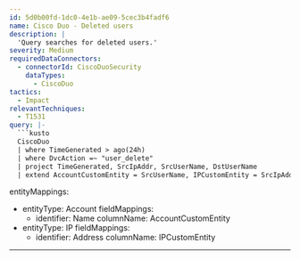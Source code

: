 ```yaml
---
id: 5d0b00fd-1dc0-4e1b-ae09-5cec3b4fadf6
name: Cisco Duo - Deleted users
description: |
  'Query searches for deleted users.'
severity: Medium
requiredDataConnectors:
  - connectorId: CiscoDuoSecurity
    dataTypes:
      - CiscoDuo
tactics:
  - Impact
relevantTechniques:
  - T1531
query: |-
  ```kusto
  CiscoDuo
  | where TimeGenerated > ago(24h)
  | where DvcAction =~ "user_delete"
  | project TimeGenerated, SrcIpAddr, SrcUserName, DstUserName
  | extend AccountCustomEntity = SrcUserName, IPCustomEntity = SrcIpAddr
  ```
entityMappings:
  - entityType: Account
    fieldMappings:
      - identifier: Name
        columnName: AccountCustomEntity
  - entityType: IP
    fieldMappings:
      - identifier: Address
        columnName: IPCustomEntity
---
```


